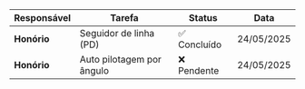 | Responsável | Tarefa                    | Status      | Data        |
| ----------- | ------------------------- | ----------- | ----------- |
| **Honório** | Seguidor de linha (PD)    | ✅ Concluído | 24/05/2025  |
| **Honório** | Auto pilotagem por ângulo | ❌ Pendente  | 24/05/2025  |
